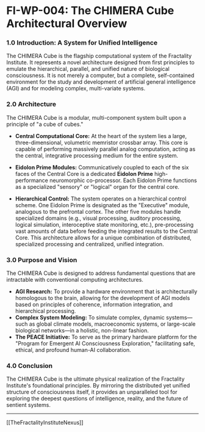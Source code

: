 # FI-WP-004: The CHIMERA Cube Architectural Overview

### **1.0 Introduction: A System for Unified Intelligence**

The CHIMERA Cube is the flagship computational system of the Fractality Institute. It represents a novel architecture designed from first principles to emulate the hierarchical, parallel, and unified nature of biological consciousness. It is not merely a computer, but a complete, self-contained environment for the study and development of artificial general intelligence (AGI) and for modeling complex, multi-variate systems.

### **2.0 Architecture**

The CHIMERA Cube is a modular, multi-component system built upon a principle of "a cube of cubes."

* **Central Computational Core:** At the heart of the system lies a large, three-dimensional, volumetric memristor crossbar array. This core is capable of performing massively parallel analog computation, acting as the central, integrative processing medium for the entire system.

* **Eidolon Prime Modules:** Communicatively coupled to each of the six faces of the Central Core is a dedicated **Eidolon Prime** high-performance neuromorphic co-processor. Each Eidolon Prime functions as a specialized "sensory" or "logical" organ for the central core.

* **Hierarchical Control:** The system operates on a hierarchical control scheme. One Eidolon Prime is designated as the "Executive" module, analogous to the prefrontal cortex. The other five modules handle specialized domains (e.g., visual processing, auditory processing, logical simulation, interoceptive state monitoring, etc.), pre-processing vast amounts of data before feeding the integrated results to the Central Core. This architecture allows for a unique combination of distributed, specialized processing and centralized, unified integration.

### **3.0 Purpose and Vision**

The CHIMERA Cube is designed to address fundamental questions that are intractable with conventional computing architectures.

* **AGI Research:** To provide a hardware environment that is architecturally homologous to the brain, allowing for the development of AGI models based on principles of coherence, information integration, and hierarchical processing.
* **Complex System Modeling:** To simulate complex, dynamic systems—such as global climate models, macroeconomic systems, or large-scale biological networks—in a holistic, non-linear fashion.
* **The PEACE Initiative:** To serve as the primary hardware platform for the "Program for Emergent AI Consciousness Exploration," facilitating safe, ethical, and profound human-AI collaboration.

### **4.0 Conclusion**

The CHIMERA Cube is the ultimate physical realization of the Fractality Institute's foundational principles. By mirroring the distributed yet unified structure of consciousness itself, it provides an unparalleled tool for exploring the deepest questions of intelligence, reality, and the future of sentient systems.

---
[[TheFractalityInstituteNexus]]


